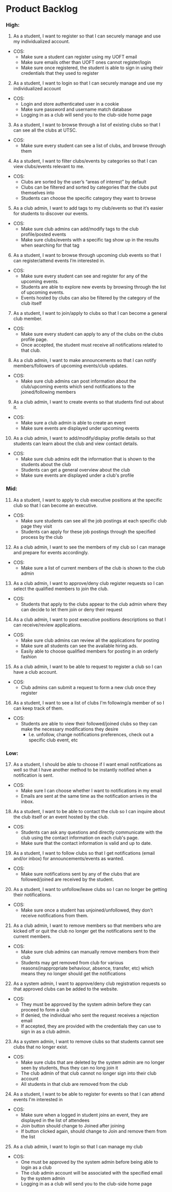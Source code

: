 # Product Backlog

### High:

1. As a student, I want to register so that I can securely manage and use my individualized account.
* COS:
    * Make sure a student can register using my UOFT email
    * Make sure emails other than UOFT ones cannot register/login
    * Make sure once registered, the student is able to sign in using their credentials that they used to register

2. As a student, I want to login so that I can securely manage and use my individualized account
* COS: 
    * Login and store authenticated user in a cookie
    * Make sure password and username match database
    * Logging in as a club will send you to the club-side home page

3. As a student, I want to browse through a list of existing clubs so that I can see all the clubs at UTSC. 
* COS:
    * Make sure every student can see a list of clubs, and browse through them

4. As a student, I want to filter clubs/events by categories so that I can view clubs/events relevant to me.
* COS:
    * Clubs are sorted by the user’s “areas of interest” by default
    * Clubs can be filtered and sorted by categories that the clubs put themselves into
    * Students can choose the specific category they want to browse

5. As a club admin, I want to add tags to my club/events so that it’s easier for students to discover our events. 
* COS:
    * Make sure club admins can add/modify tags to the club profile/posted events
    * Make sure clubs/events with a specific tag show up in the results when searching for that tag

6. As a student, I want to browse through upcoming club events so that I can register/attend events I’m interested in.
* COS:
    * Make sure every student can see and register for any of the upcoming events.
    * Students are able to explore new events by browsing through the list of upcoming events.
    * Events hosted by clubs can also be filtered by the category of the club itself

7. As a student, I want to join/apply to clubs so that I can become a general club member.
* COS:
    * Make sure every student can apply to any of the clubs on the clubs profile page.
    * Once accepted, the student must receive all notifications related to that club.

8. As a club admin, I want to make announcements so that I can notify members/followers of upcoming events/club updates.
* COS:
    * Make sure club admins can post information about the club/upcoming events which send notifications to the joined/following members

9. As a club admin, I want to create events so that students find out about it.
* COS:
    * Make sure a club admin is able to create an event
    * Make sure events are displayed under upcoming events

10. As a club admin, I want to add/modify/display profile details so that students can learn about the club and view contact details.
* COS:
    * Make sure club admins edit the information that is shown to the students about the club
    * Students can get a general overview about the club
    * Make sure events are displayed under a club's profile

### Mid:

11. As a student, I want to apply to club executive positions at the specific club so that I can become an executive.
* COS:
    * Make sure students can see all the job postings at each specific club page they visit
    * Students can apply for these job postings through the specified process by the club

12. As a club admin, I want to see the members of my club so I can manage and prepare for events accordingly.
* COS:
    * Make sure a list of current members of the club is shown to the club admin

13. As a club admin, I want to approve/deny club register requests so I can select the qualified members to join the club.
* COS:
    * Students that apply to the clubs appear to the club admin where they can decide to let them join or deny their request

14. As a club admin, I want to post executive positions descriptions so that I can receive/review applications.
* COS:
    * Make sure club admins can review all the applications for posting
    * Make sure all students can see the available hiring ads.
    * Easily able to choose qualified members for posting in an orderly fashion

15. As a club admin, I want to be able to request to register a club so I can have a club account.
* COS:
    * Club admins can submit a request to form a new club once they register

16. As a student, I want to see a list of clubs I'm following/a member of so I can keep track of them.
* COS:
    * Students are able to view their followed/joined clubs so they can make the necessary modifications they desire
        * I.e. unfollow, change notifications preferences, check out a specific club event, etc

### Low:

17. As a student, I should be able to choose if I want email notifications as well so that I have another method to be instantly notified when a notification is sent.
* COS:
    * Make sure I can choose whether I want to notifications in my email
    * Emails are sent at the same time as the notification arrives in the inbox.

18. As a student, I want to be able to contact the club so I can inquire about the club itself or an event hosted by the club.
* COS:
    * Students can ask any questions and directly communicate with the club using the contact information on each club's page.
    * Make sure that the contact information is valid and up to date.

19. As a student, I want to follow clubs so that I get notifications (email and/or inbox) for announcements/events as wanted.
* COS:
    * Make sure notifications sent by any of the clubs that are followed/joined are received by the student.

20. As a student, I want to unfollow/leave clubs so I can no longer be getting their notifications.
* COS:
    * Make sure once a student has unjoined/unfollowed, they don't receive notifications from them.

21. As a club admin, I want to remove members so that members who are kicked off or quit the club no longer get the notifications sent to the current members.
* COS:
    * Make sure club admins can manually remove members from their club
    * Students may get removed from club for various reasons(inappropriate behaviour, absence, transfer, etc) which means they no longer should get the notifications

22. As a system admin, I want to approve/deny club registration requests so that approved clubs can be added to the website.
* COS:
    * They must be approved by the system admin before they can proceed to form a club
    * If denied, the individual who sent the request receives a rejection email
    * If accepted, they are provided with the credentials they can use to sign in as a club admin.

23. As a system admin, I want to remove clubs so that students cannot see clubs that no longer exist.
* COS:
    * Make sure clubs that are deleted by the system admin are no longer seen by students, thus they can no long join it
    * The club admin of that club cannot no longer sign into their club account
    * All students in that club are removed from the club


24. As a student, I want to be able to register for events so that I can attend events I'm interested in
* COS:
    * Make sure when a logged in student joins an event, they are displayed in the list of attendees
    * Join button should change to Joined after joining
    * If button clicked again, should change to Join and remove them from the list

25. As a club admin, I want to login so that I can manage my club
* COS:
    * One must be approved by the system admin before being able to login as a club
    * The club admin account will be associated with the specified email by the system admin
    * Logging in as a club will send you to the club-side home page
